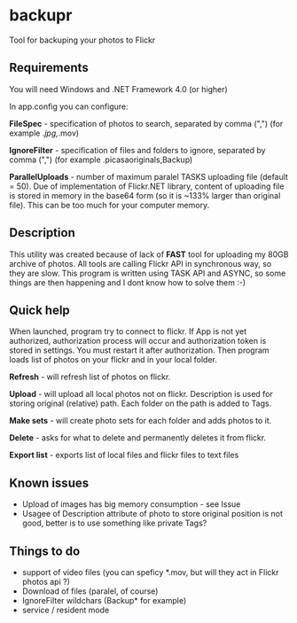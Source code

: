 backupr
=======

Tool for backuping your photos to Flickr

Requirements
------------
You will need Windows and .NET Framework 4.0 (or higher)

In app.config you can configure:

**FileSpec** - specification of photos to search, separated by comma (",") (for example *.jpg,*.mov)

**IgnoreFilter** - specification of files and folders to ignore, separated by comma (",") (for example .picasaoriginals,Backup)

**ParallelUploads** - number of maximum paralel TASKS uploading file (default = 50). Due of implementation of Flickr.NET library, content of uploading file is stored in memory in the base64 form (so it is ~133% larger than original file). This can be too much for your computer memory.

Description
-----------
This utility was created because of lack of **FAST** tool for uploading my 80GB archive of photos. All tools are calling Flickr API in synchronous way, so they are slow.
This program is written using TASK API and ASYNC, so some things are then happening and I dont know how to solve them :-)


Quick help
----------
When launched, program try to connect to flickr. If App is not yet authorized, authorization process will occur and authorization token is stored in settings.
You must restart it after authorization.
Then program loads list of photos on your flickr and in your local folder.

**Refresh** - will refresh list of photos on flickr.

**Upload** - will upload all local photos not on flickr. Description is used for storing original (relative) path. Each folder on the path is added to Tags.

**Make sets** - will create photo sets for each folder and adds photos to it.

**Delete** - asks for what to delete and permanently deletes it from flickr.

**Export list** - exports list of local files and flickr files to text files

Known issues
------
 * Upload of images has big memory consumption - see Issue 
 * Usagee of Description attribute of photo to store original position is not good, better is to use something like private Tags?

Things to do
------------
 * support of video files (you can speficy *.mov, but will they act in Flickr photos api ?)
 * Download of files (paralel, of course)
 * IgnoreFilter wildchars (Backup* for example)
 * service / resident mode
